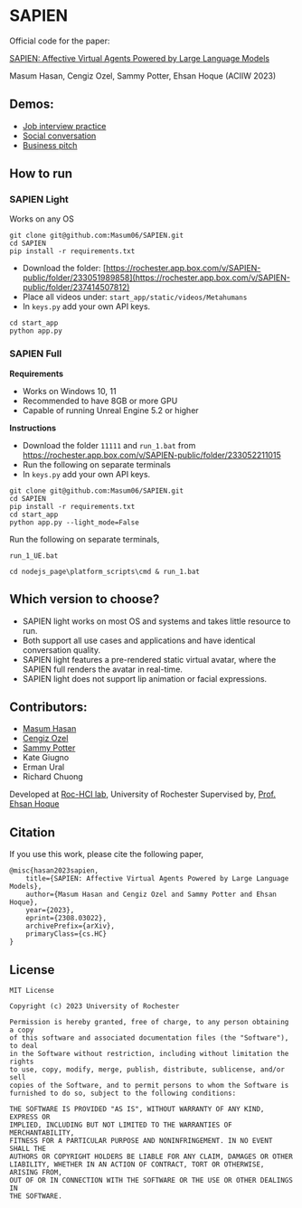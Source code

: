 # SAPIEN

Official code for the paper:

[SAPIEN: Affective Virtual Agents Powered by Large Language Models](https://arxiv.org/abs/2308.03022) 

Masum Hasan, Cengiz Ozel, Sammy Potter, Ehsan Hoque (ACIIW 2023) 


## Demos:
- [Job interview practice](https://www.youtube.com/watch?v=FrV3-n9DbYc)
- [Social conversation](https://www.youtube.com/watch?v=PzWH-5MVJE4)
- [Business pitch](https://www.youtube.com/watch?v=jTgPEXVyn9g)


## How to run

### SAPIEN Light

Works on any OS

```
git clone git@github.com:Masum06/SAPIEN.git
cd SAPIEN
pip install -r requirements.txt
```

- Download the folder: [https://rochester.app.box.com/v/SAPIEN-public/folder/233051989858](https://rochester.app.box.com/v/SAPIEN-public/folder/237414507812)
- Place all videos under: `start_app/static/videos/Metahumans`
- In `keys.py` add your own API keys.
  
```
cd start_app
python app.py
```

### SAPIEN Full

**Requirements**
- Works on Windows 10, 11
- Recommended to have 8GB or more GPU
- Capable of running Unreal Engine 5.2 or higher

**Instructions**
- Download the folder `11111` and `run_1.bat` from https://rochester.app.box.com/v/SAPIEN-public/folder/233052211015
- Run the following on separate terminals
- In `keys.py` add your own API keys.

```
git clone git@github.com:Masum06/SAPIEN.git
cd SAPIEN
pip install -r requirements.txt
cd start_app
python app.py --light_mode=False
```
Run the following on separate terminals,

```
run_1_UE.bat
```

```
cd nodejs_page\platform_scripts\cmd & run_1.bat
```

## Which version to choose?
- SAPIEN light works on most OS and systems and takes little resource to run.
- Both support all use cases and applications and have identical conversation quality.
- SAPIEN light features a pre-rendered static virtual avatar, where the SAPIEN full renders the avatar in real-time.
- SAPIEN light does not support lip animation or facial expressions.


## Contributors:
- [Masum Hasan](https://masumhasan.net/)
- [Cengiz Ozel](https://www.cengizozel.com/)
- [Sammy Potter](https://sammypotter.com/)
- Kate Giugno
- Erman Ural
- Richard Chuong

Developed at [Roc-HCI lab](https://roc-hci.com/), University of Rochester
Supervised by, [Prof. Ehsan Hoque](https://hoques.com/)

## Citation
If you use this work, please cite the following paper,

```
@misc{hasan2023sapien,
    title={SAPIEN: Affective Virtual Agents Powered by Large Language Models}, 
    author={Masum Hasan and Cengiz Ozel and Sammy Potter and Ehsan Hoque},
    year={2023},
    eprint={2308.03022},
    archivePrefix={arXiv},
    primaryClass={cs.HC}
}
```

## License

```
MIT License

Copyright (c) 2023 University of Rochester

Permission is hereby granted, free of charge, to any person obtaining a copy
of this software and associated documentation files (the "Software"), to deal
in the Software without restriction, including without limitation the rights
to use, copy, modify, merge, publish, distribute, sublicense, and/or sell
copies of the Software, and to permit persons to whom the Software is
furnished to do so, subject to the following conditions:

THE SOFTWARE IS PROVIDED "AS IS", WITHOUT WARRANTY OF ANY KIND, EXPRESS OR
IMPLIED, INCLUDING BUT NOT LIMITED TO THE WARRANTIES OF MERCHANTABILITY,
FITNESS FOR A PARTICULAR PURPOSE AND NONINFRINGEMENT. IN NO EVENT SHALL THE
AUTHORS OR COPYRIGHT HOLDERS BE LIABLE FOR ANY CLAIM, DAMAGES OR OTHER
LIABILITY, WHETHER IN AN ACTION OF CONTRACT, TORT OR OTHERWISE, ARISING FROM,
OUT OF OR IN CONNECTION WITH THE SOFTWARE OR THE USE OR OTHER DEALINGS IN 
THE SOFTWARE.
```
